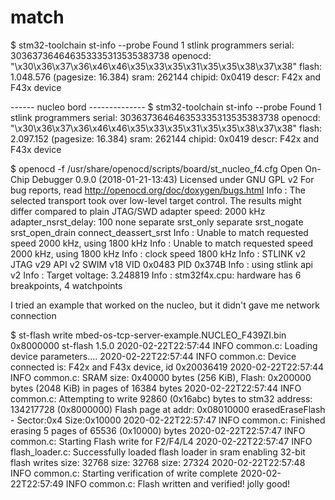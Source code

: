 # match

$ stm32-toolchain st-info --probe
Found 1 stlink programmers
 serial: 303637364646353335313535383738
openocd: "\x30\x36\x37\x36\x46\x46\x35\x33\x35\x31\x35\x35\x38\x37\x38"
  flash: 1.048.576 (pagesize: 16.384)
   sram: 262144
 chipid: 0x0419
  descr: F42x and F43x device

------    nucleo bord  --------------
$ stm32-toolchain st-info --probe
Found 1 stlink programmers
 serial: 303637364646353335313535383738
openocd: "\x30\x36\x37\x36\x46\x46\x35\x33\x35\x31\x35\x35\x38\x37\x38"
  flash: 2.097.152 (pagesize: 16.384)
   sram: 262144
 chipid: 0x0419
  descr: F42x and F43x device

$ openocd -f /usr/share/openocd/scripts/board/st_nucleo_f4.cfg
Open On-Chip Debugger 0.9.0 (2018-01-21-13:43)
Licensed under GNU GPL v2
For bug reports, read
        http://openocd.org/doc/doxygen/bugs.html
Info : The selected transport took over low-level target control. The results might differ compared to plain JTAG/SWD
adapter speed: 2000 kHz
adapter_nsrst_delay: 100
none separate
srst_only separate srst_nogate srst_open_drain connect_deassert_srst
Info : Unable to match requested speed 2000 kHz, using 1800 kHz
Info : Unable to match requested speed 2000 kHz, using 1800 kHz
Info : clock speed 1800 kHz
Info : STLINK v2 JTAG v29 API v2 SWIM v18 VID 0x0483 PID 0x374B
Info : using stlink api v2
Info : Target voltage: 3.248819
Info : stm32f4x.cpu: hardware has 6 breakpoints, 4 watchpoints

I tried an example that worked on the nucleo, but it didn't gave me network connection

$ st-flash write mbed-os-tcp-server-example.NUCLEO_F439ZI.bin 0x8000000
st-flash 1.5.0
2020-02-22T22:57:44 INFO common.c: Loading device parameters....
2020-02-22T22:57:44 INFO common.c: Device connected is: F42x and F43x device, id 0x20036419
2020-02-22T22:57:44 INFO common.c: SRAM size: 0x40000 bytes (256 KiB), Flash: 0x200000 bytes (2048 KiB) in pages of 16384 bytes
2020-02-22T22:57:44 INFO common.c: Attempting to write 92860 (0x16abc) bytes to stm32 address: 134217728 (0x8000000)
Flash page at addr: 0x08010000 erasedEraseFlash - Sector:0x4 Size:0x10000 
2020-02-22T22:57:47 INFO common.c: Finished erasing 5 pages of 65536 (0x10000) bytes
2020-02-22T22:57:47 INFO common.c: Starting Flash write for F2/F4/L4
2020-02-22T22:57:47 INFO flash_loader.c: Successfully loaded flash loader in sram
enabling 32-bit flash writes
size: 32768
size: 32768
size: 27324
2020-02-22T22:57:48 INFO common.c: Starting verification of write complete
2020-02-22T22:57:49 INFO common.c: Flash written and verified! jolly good!



